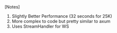 [Notes]
1. Slightly Better Performance (32 seconds for 25K)
2. More complex to code but pretty similar to axum
3. Uses StreamHandler for WS